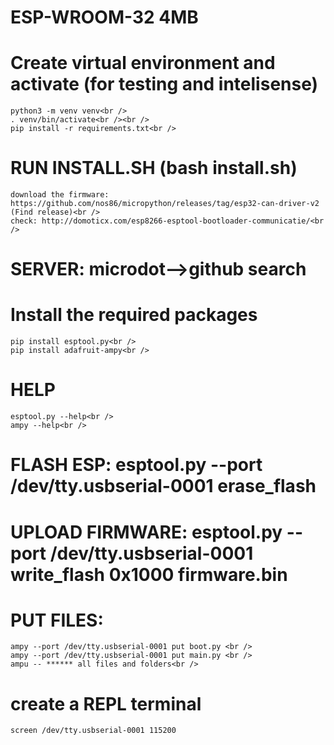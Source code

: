 # ESP-WROOM-32 4MB
# Create virtual environment and activate (for testing and intelisense)
    python3 -m venv venv<br />
    . venv/bin/activate<br /><br />
    pip install -r requirements.txt<br />

# RUN INSTALL.SH (bash install.sh)
    download the firmware: https://github.com/nos86/micropython/releases/tag/esp32-can-driver-v2 (Find release)<br />
    check: http://domoticx.com/esp8266-esptool-bootloader-communicatie/<br />

# SERVER: microdot-->github search

# Install the required packages
    pip install esptool.py<br />
    pip install adafruit-ampy<br />
# HELP
    esptool.py --help<br />
    ampy --help<br />

# FLASH ESP: esptool.py --port /dev/tty.usbserial-0001 erase_flash
# UPLOAD FIRMWARE: esptool.py --port /dev/tty.usbserial-0001 write_flash 0x1000 firmware.bin
# PUT FILES: 
    ampy --port /dev/tty.usbserial-0001 put boot.py <br />
    ampy --port /dev/tty.usbserial-0001 put main.py <br />
    ampu -- ****** all files and folders<br />

# create a REPL terminal
    screen /dev/tty.usbserial-0001 115200
